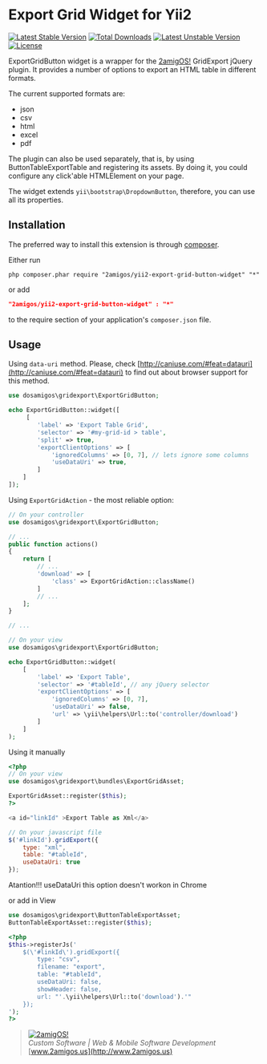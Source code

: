 Export Grid Widget for Yii2
===========================

[![Latest Stable Version](https://poser.pugx.org/2amigos//yii2-export-grid-button-widget/v/stable.svg)](https://packagist.org/packages/2amigos/yii2-export-grid-button-widget) [![Total Downloads](https://poser.pugx.org/2amigos/yii2-export-grid-button-widget/downloads.svg)](https://packagist.org/packages/2amigos/yii2-export-grid-button-widget) [![Latest Unstable Version](https://poser.pugx.org/2amigos/yii2-export-grid-button-widget/v/unstable.svg)](https://packagist.org/packages/2amigos/yii2-export-grid-button-widget) [![License](https://poser.pugx.org/2amigos/yii2-export-grid-button-widget/license.svg)](https://packagist.org/packages/2amigos/yii2-export-grid-button-widget)

ExportGridButton widget is a wrapper for the [2amigOS!](http://2amigos.us) GridExport jQuery plugin. It provides a
number of options to export an HTML table in different formats.

The current supported formats are:

* json
* csv
* html
* excel
* pdf

The plugin can also be used separately, that is, by using ButtonTableExportTable and registering its assets. By doing it,
you could configure any click'able HTMLElement on your page.

The widget extends `yii\bootstrap\DropdownButton`, therefore, you can use all its properties.

Installation
------------
The preferred way to install this extension is through [composer](http://getcomposer.org/download/).

Either run

```
php composer.phar require "2amigos/yii2-export-grid-button-widget" "*"
```
or add

```json
"2amigos/yii2-export-grid-button-widget" : "*"
```

to the require section of your application's `composer.json` file.

Usage
-----

Using `data-uri` method. Please, check [http://caniuse.com/#feat=datauri](http://caniuse.com/#feat=datauri) to find out
about browser support for this method.

```php
use dosamigos\gridexport\ExportGridButton;

echo ExportGridButton::widget([
     [
        'label' => 'Export Table Grid',
        'selector' => '#my-grid-id > table',
        'split' => true,
        'exportClientOptions' => [
            'ignoredColumns' => [0, 7], // lets ignore some columns
            'useDataUri' => true,
        ]
    ]
]);
```

Using `ExportGridAction` - the most reliable option:

```php
// On your controller
use dosamigos\gridexport\ExportGridButton;

// ...
public function actions()
{
    return [
        // ...
        'download' => [
            'class' => ExportGridAction::className()
        ]
        // ...
    ];
}

// ...

// On your view
use dosamigos\gridexport\ExportGridButton;

echo ExportGridButton::widget(
    [
        'label' => 'Export Table',
        'selector' => '#tableId', // any jQuery selector
        'exportClientOptions' => [
            'ignoredColumns' => [0, 7],
            'useDataUri' => false,
            'url' => \yii\helpers\Url::to('controller/download')
        ]
    ]
);

```

Using it manually

```php
<?php
// On your view
use dosamigos\gridexport\bundles\ExportGridAsset;

ExportGridAsset::register($this);
?>

<a id="linkId" >Export Table as Xml</a>

```

```javascript
// On your javascript file
$('#linkId').gridExport({
    type: "xml",
    table: "#tableId",
    useDataUri: true
});

```
Atantion!!! useDataUri this option doesn't workon in Chrome

or add in View

```php
use dosamigos\gridexport\ButtonTableExportAsset;
ButtonTableExportAsset::register($this);
```

```php
<?php
$this->registerJs('
    $(\'#linkId\').gridExport({
        type: "csv",
        filename: "export",
        table: "#tableId",
        useDataUri: false,
        showHeader: false,
        url: "'.\yii\helpers\Url::to('download').'"
    });
');
?>
```

> [![2amigOS!](http://www.gravatar.com/avatar/55363394d72945ff7ed312556ec041e0.png)](http://www.2amigos.us)  
> <i>Custom Software | Web & Mobile Software Development</i>  
> [www.2amigos.us](http://www.2amigos.us)
